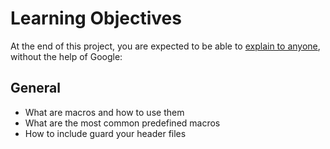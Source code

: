 # Learning Objectives
At the end of this project, you are expected to be able to [explain to anyone](https://fs.blog/feynman-learning-technique/), without the help of Google:

## General
- What are macros and how to use them
- What are the most common predefined macros
- How to include guard your header files
